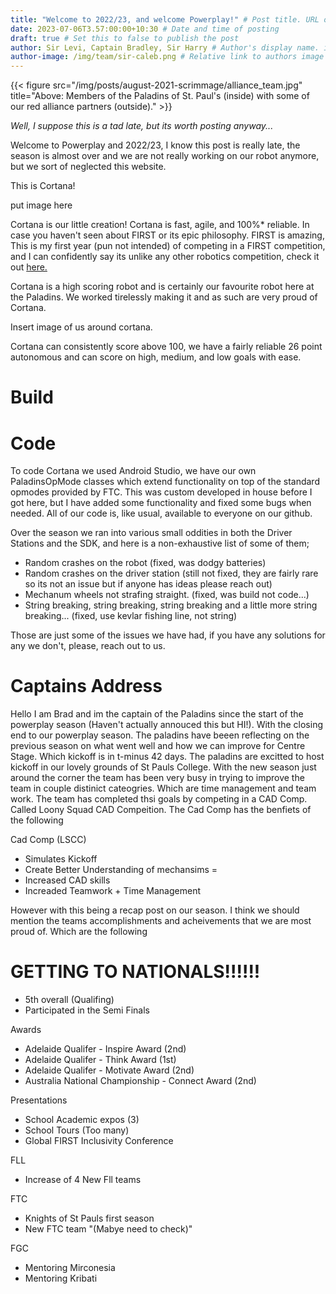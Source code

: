 ```yaml
---
title: "Welcome to 2022/23, and welcome Powerplay!" # Post title. URL of post is filename.
date: 2023-07-06T3.57:00:00+10:30 # Date and time of posting
draft: true # Set this to false to publish the post
author: Sir Levi, Captain Bradley, Sir Harry # Author's display name. i.e. Sir Somebody
author-image: /img/team/sir-caleb.png # Relative link to authors image
---
```


{{< figure src="/img/posts/august-2021-scrimmage/alliance_team.jpg" title="Above: Members of the Paladins of St. Paul's (inside) with some of our red alliance partners (outside)." >}}

*Well, I suppose this is a tad late, but its worth posting anyway...*

Welcome to Powerplay and 2022/23, I know this post is really late, the season is almost over and we are not really working on our robot anymore, but we sort of neglected this website.

This is Cortana!

put image here

Cortana is our little creation! Cortana is fast, agile, and 100%* reliable. In case you haven't seen about FIRST or its epic philosophy. FIRST is amazing, This is my first year (pun not intended) of competing in a FIRST competition, and I can confidently say its unlike any other robotics competition, check it out [here.](https://firstinspires.org)

Cortana is a high scoring robot and is certainly our favourite robot here at the Paladins. We worked tirelessly making it and as such are very proud of Cortana.

Insert image of us around cortana.

Cortana can consistently score above 100, we have a fairly reliable 26 point autonomous and can score on high, medium, and low goals with ease. 

# Build



# Code

To code Cortana we used Android Studio, we have our own PaladinsOpMode classes which extend functionality on top of the standard opmodes provided by FTC. This was custom developed in house before I got here, but I have added some functionality and fixed some bugs when needed. All of our code is, like usual, available to everyone on our github. 

Over the season we ran into various small oddities in both the Driver Stations and the SDK, and here is a non-exhaustive list of some of them;

- Random crashes on the robot (fixed, was dodgy batteries)
- Random crashes on the driver station (still not fixed, they are fairly rare so its not an issue but if anyone has ideas please reach out)
- Mechanum wheels not strafing straight. (fixed, was build not code...)
- String breaking, string breaking, string breaking and a little more string breaking... (fixed, use kevlar fishing line, not string)

Those are just some of the issues we have had, if you have any solutions for any we don't, please, reach out to us.

# Captains Address 


Hello I am Brad and im the captain of the Paladins since the start of the powerplay season (Haven't actually annouced this but HI!). With the closing end to our powerplay season. The paladins have beeen reflecting on the previous season on what went well and how we can improve for Centre Stage. Which kickoff is in t-minus 42 days. The paladins are excitted to host kickoff in our lovely grounds of St Pauls College. With the new season just around the corner the team has been very busy in trying to improve the team in couple distinict cateogries. Which are time management and team work. The team has completed thsi goals by competing in a CAD Comp. Called Loony Squad CAD Compeition. The Cad Comp has the benfiets of the following

Cad Comp (LSCC)
- Simulates Kickoff
- Create Better Understanding of mechansims =
- Increased CAD skills
- Increaded Teamwork + Time Management

However with this being a recap post on our season. I think we should mention the teams accomplishments and acheivements that we are most proud of. Which are the following

# GETTING TO NATIONALS!!!!!!
- 5th overall (Qualifing)
- Participated in the Semi Finals

Awards

- Adelaide Qualifer - Inspire Award (2nd)
- Adelaide Qualifer - Think Award (1st)
- Adelaide Qualifer - Motivate Award (2nd)
- Australia National Championship - Connect Award (2nd)

Presentations

 - School Academic expos (3)
 - School Tours (Too many)
 - Global FIRST Inclusivity Conference

FLL

- Increase of 4 New Fll teams

FTC

- Knights of St Pauls first season
- New FTC team "(Mabye need to check)"

FGC

- Mentoring Mirconesia
- Mentoring Kribati

